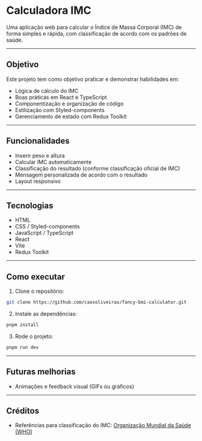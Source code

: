 # Calculadora IMC

Uma aplicação web para calcular o Índice de Massa Corporal (IMC) de forma simples e rápida, com classificação de acordo com os padrões de saúde.

---

## Objetivo

Este projeto tem como objetivo praticar e demonstrar habilidades em:

* Lógica de cálculo do IMC
* Boas práticas em React e TypeScript
* Componentização e organização de código
* Estilização com Styled-components
* Gerenciamento de estado com Redux Toolkit

---

## Funcionalidades

* Inserir peso e altura
* Calcular IMC automaticamente
* Classificação do resultado (conforme classificação oficial de IMC)
* Mensagem personalizada de acordo com o resultado
* Layout responsivo

---

## Tecnologias

* HTML
* CSS / Styled-components
* JavaScript / TypeScript
* React
* Vite
* Redux Toolkit

---

## Como executar

1. Clone o repositório:

```bash
git clone https://github.com/caosoliveirax/fancy-bmi-calculator.git
```

2. Instale as dependências:

```bash
pnpm install
```

3. Rode o projeto:

```bash
pnpm run dev
```

---

## Futuras melhorias

* Animações e feedback visual (GIFs ou gráficos)

---

## Créditos

* Referências para classificação do IMC: [Organização Mundial da Saúde (WHO)](https://www.who.int/health-topics/obesity#tab=tab_1)
